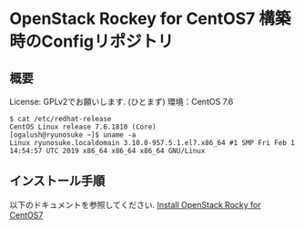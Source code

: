 # OpenStack Rockey for CentOS7 構築時のConfigリポジトリ
## 概要
License: GPLv2でお願いします. (ひとまず)
環境：CentOS 7.6
```
$ cat /etc/redhat-release 
CentOS Linux release 7.6.1810 (Core) 
[ogalush@ryunosuke ~]$ uname -a
Linux ryunosuke.localdomain 3.10.0-957.5.1.el7.x86_64 #1 SMP Fri Feb 1 14:54:57 UTC 2019 x86_64 x86_64 x86_64 GNU/Linux
```

## インストール手順
以下のドキュメントを参照してください.
[Install OpenStack Rocky for CentOS7](https://github.com/ogalush/Documents/blob/master/InstallRockyForCentOS7.md)
